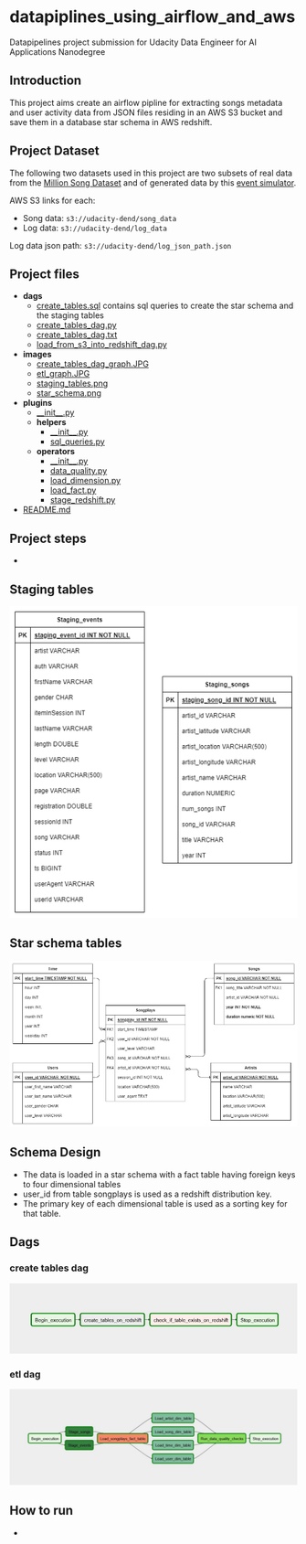 # datapiplines_using_airflow_and_aws
Datapipelines project submission for Udacity Data Engineer for AI Applications Nanodegree

## Introduction
This project aims create an airflow pipline for extracting songs metadata and user activity data from JSON  files residing in an AWS S3 bucket and save them in a database star schema in AWS redshift. 

## Project Dataset
The following two datasets used in this project are two subsets of real data from the [Million Song Dataset](http://millionsongdataset.com/) and of generated data by this [event simulator](https://github.com/Interana/eventsim).

AWS S3 links for each:
-   Song data: `s3://udacity-dend/song_data`
-   Log data: `s3://udacity-dend/log_data`

Log data json path: `s3://udacity-dend/log_json_path.json`

## Project files
   - __dags__
     - [create\_tables.sql](dags/create_tables.sql) contains sql queries to create the star schema and the staging tables 
     - [create\_tables\_dag.py](dags/create_tables_dag.py)
     - [create\_tables\_dag.txt](dags/create_tables_dag.txt)
     - [load\_from\_s3\_into\_redshift\_dag.py](dags/load_from_s3_into_redshift_dag.py)
   - __images__
     - [create\_tables\_dag\_graph.JPG](images/create_tables_dag_graph.JPG)
     - [etl\_graph.JPG](images/etl_graph.JPG)
     - [staging\_tables.png](images/staging_tables.png)
     - [star\_schema.png](images/star_schema.png)
   - __plugins__
     - [\_\_init\_\_.py](plugins/__init__.py)
     - __helpers__
       - [\_\_init\_\_.py](plugins/helpers/__init__.py)
       - [sql\_queries.py](plugins/helpers/sql_queries.py)
     - __operators__
       - [\_\_init\_\_.py](plugins/operators/__init__.py)
       - [data\_quality.py](plugins/operators/data_quality.py)
       - [load\_dimension.py](plugins/operators/load_dimension.py)
       - [load\_fact.py](plugins/operators/load_fact.py)
       - [stage\_redshift.py](plugins/operators/stage_redshift.py)
   - [README.md](README.md)

## Project steps
- 
## Staging tables

![enter image description here](https://github.com/BaZom/Data-warehouse-with-AWS-S3-and-Redshift/blob/4361dc1f49353701d142e70bcecdf2d2b8fe0633/staging_tables.png)

## Star schema tables
![enter image description here](https://github.com/BaZom/Data-warehouse-with-AWS-S3-and-Redshift/blob/848476c6f991f098374eba1e0247dcb8d3350468/star_schema.png)

## Schema Design
- The data is loaded in a star schema with a fact table having foreign keys to four dimensional tables
- user_id from table songplays is used as a redshift distribution key.
- The primary key of each dimensional table is used as a sorting key for that table.
## Dags
### create tables dag
![create tables dag](https://github.com/BaZom/datapiplines_using_airflow_and_aws/blob/main/images/create_tables_dag_graph.JPG)

### etl dag
![etl dag](https://github.com/BaZom/datapiplines_using_airflow_and_aws/blob/main/images/etl_graph.JPG)

## How to run
- 
